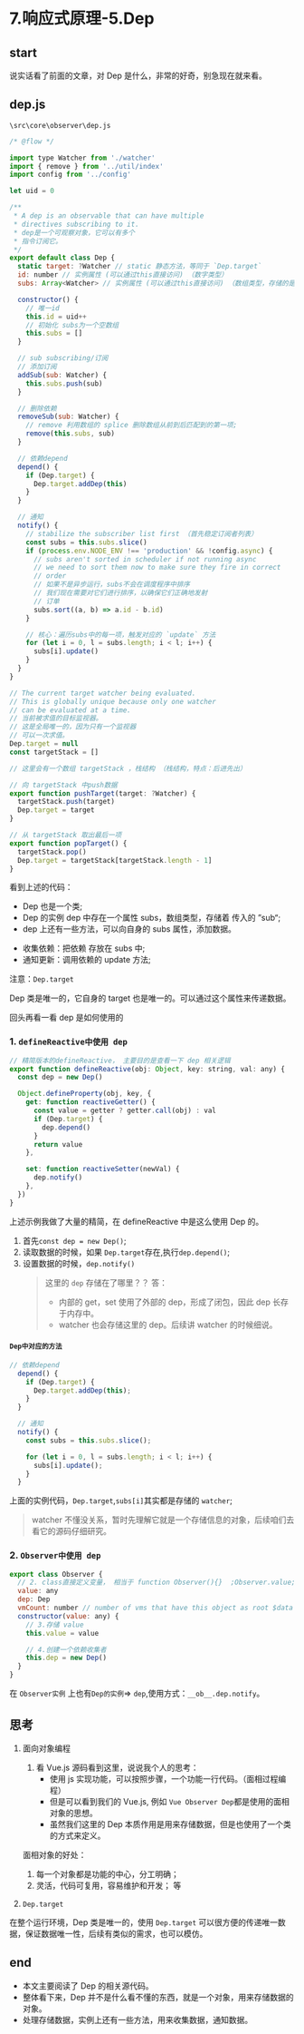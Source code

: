 # 7.响应式原理-5.Dep

## start

说实话看了前面的文章，对 Dep 是什么，非常的好奇，别急现在就来看。

## dep.js

`\src\core\observer\dep.js`

```js
/* @flow */

import type Watcher from './watcher'
import { remove } from '../util/index'
import config from '../config'

let uid = 0

/**
 * A dep is an observable that can have multiple
 * directives subscribing to it.
 * dep是一个可观察对象，它可以有多个
 * 指令订阅它。
 */
export default class Dep {
  static target: ?Watcher // static 静态方法，等同于 `Dep.target`
  id: number // 实例属性 (可以通过this直接访问) （数字类型）
  subs: Array<Watcher> // 实例属性 (可以通过this直接访问) （数组类型，存储的是Watcher）

  constructor() {
    // 唯一id
    this.id = uid++
    // 初始化 subs为一个空数组
    this.subs = []
  }

  // sub subscribing/订阅
  // 添加订阅
  addSub(sub: Watcher) {
    this.subs.push(sub)
  }

  // 删除依赖
  removeSub(sub: Watcher) {
    // remove 利用数组的 splice 删除数组从前到后匹配到的第一项;
    remove(this.subs, sub)
  }

  // 依赖depend
  depend() {
    if (Dep.target) {
      Dep.target.addDep(this)
    }
  }

  // 通知
  notify() {
    // stabilize the subscriber list first （首先稳定订阅者列表）
    const subs = this.subs.slice()
    if (process.env.NODE_ENV !== 'production' && !config.async) {
      // subs aren't sorted in scheduler if not running async
      // we need to sort them now to make sure they fire in correct
      // order
      // 如果不是异步运行，subs不会在调度程序中排序
      // 我们现在需要对它们进行排序，以确保它们正确地发射
      // 订单
      subs.sort((a, b) => a.id - b.id)
    }

    // 核心：遍历subs中的每一项，触发对应的 `update` 方法
    for (let i = 0, l = subs.length; i < l; i++) {
      subs[i].update()
    }
  }
}

// The current target watcher being evaluated.
// This is globally unique because only one watcher
// can be evaluated at a time.
// 当前被求值的目标监视器。
// 这是全局唯一的，因为只有一个监视器
// 可以一次求值。
Dep.target = null
const targetStack = []

// 这里会有一个数组 targetStack ，栈结构 （栈结构，特点：后进先出）

// 向 targetStack 中push数据
export function pushTarget(target: ?Watcher) {
  targetStack.push(target)
  Dep.target = target
}

// 从 targetStack 取出最后一项
export function popTarget() {
  targetStack.pop()
  Dep.target = targetStack[targetStack.length - 1]
}
```

看到上述的代码：

- Dep 也是一个类;
- Dep 的实例 dep 中存在一个属性 subs，数组类型，存储着 传入的 ”sub“;
- dep 上还有一些方法，可以向自身的 subs 属性，添加数据。

* 收集依赖：把依赖 存放在 subs 中;
* 通知更新：调用依赖的 update 方法;

注意：`Dep.target`

Dep 类是唯一的，它自身的 target 也是唯一的。可以通过这个属性来传递数据。

回头再看一看 dep 是如何使用的

### 1. `defineReactive中使用 dep`

```js
// 精简版本的defineReactive， 主要目的是查看一下 dep 相关逻辑
export function defineReactive(obj: Object, key: string, val: any) {
  const dep = new Dep()

  Object.defineProperty(obj, key, {
    get: function reactiveGetter() {
      const value = getter ? getter.call(obj) : val
      if (Dep.target) {
        dep.depend()
      }
      return value
    },

    set: function reactiveSetter(newVal) {
      dep.notify()
    },
  })
}
```

上述示例我做了大量的精简，在 defineReactive 中是这么使用 Dep 的。

1. 首先`const dep = new Dep()`;
2. 读取数据的时候，如果 `Dep.target`存在,执行`dep.depend()`;
3. 设置数据的时候，`dep.notify()`
   > 这里的 `dep` 存储在了哪里？？
   > 答：
   >
   > - 内部的 get，set 使用了外部的 dep，形成了闭包，因此 dep 长存于内存中。
   > - watcher 也会存储这里的 dep。后续讲 watcher 的时候细说。

#### `Dep中对应的方法`

```js
// 依赖depend
  depend() {
    if (Dep.target) {
      Dep.target.addDep(this);
    }
  }

  // 通知
  notify() {
    const subs = this.subs.slice();

    for (let i = 0, l = subs.length; i < l; i++) {
      subs[i].update();
    }
  }
```

上面的实例代码，`Dep.target`,`subs[i]`其实都是存储的 `watcher`;

> watcher 不懂没关系，暂时先理解它就是一个存储信息的对象，后续咱们去看它的源码仔细研究。

### 2. `Observer中使用 dep`

```js
export class Observer {
  // 2. class直接定义变量， 相当于 function Observer(){}  ;Observer.value;Observer.dep; Observer.vmCount;
  value: any
  dep: Dep
  vmCount: number // number of vms that have this object as root $data
  constructor(value: any) {
    // 3.存储 value
    this.value = value

    // 4.创建一个依赖收集者
    this.dep = new Dep()
  }
}
```

在 `Observer实例` 上也有`Dep的实例`=> `dep`,使用方式：`__ob__.dep.notify`。

## 思考

1. 面向对象编程

   1. 看 Vue.js 源码看到这里，说说我个人的思考：
      - 使用 js 实现功能，可以按照步骤，一个功能一行代码。（面相过程编程）
      - 但是可以看到我们的 Vue.js, 例如 `Vue Observer Dep`都是使用的面相对象的思想。
      - 虽然我们这里的 Dep 本质作用是用来存储数据，但是也使用了一个类的方式来定义。

   面相对象的好处：

   1. 每一个对象都是功能的中心，分工明确；
   2. 灵活，代码可复用，容易维护和开发；
      等

2. `Dep.target`

在整个运行环境，Dep 类是唯一的，使用 `Dep.target` 可以很方便的传递唯一数据，保证数据唯一性，后续有类似的需求，也可以模仿。

## end

- 本文主要阅读了 Dep 的相关源代码。
- 整体看下来，Dep 并不是什么看不懂的东西，就是一个对象，用来存储数据的对象。
- 处理存储数据，实例上还有一些方法，用来收集数据，通知数据。
